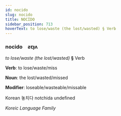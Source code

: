 ```yaml
---
id: nocido
slug: nocido
title: NOCİDO
sidebar_position: 713
hoverText: to lose/waste (the lost/wasted) § Verb
---
```


### nocido&emsp;<span kind="abugida">ƨꞇɟʌ</span>

*to lose/waste (the lost/wasted)* **§** Verb

**Verb**: to lose/waste/miss

**Noun**: the lost/wasted/missed

**Modifier**: loseable/wasteable/missable

Korean 놓치다 notchida undefined

*Koreic Language Family*